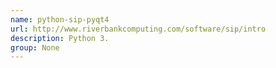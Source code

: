 ```yaml
---
name: python-sip-pyqt4
url: http://www.riverbankcomputing.com/software/sip/intro
description: Python 3.
group: None
---
```

